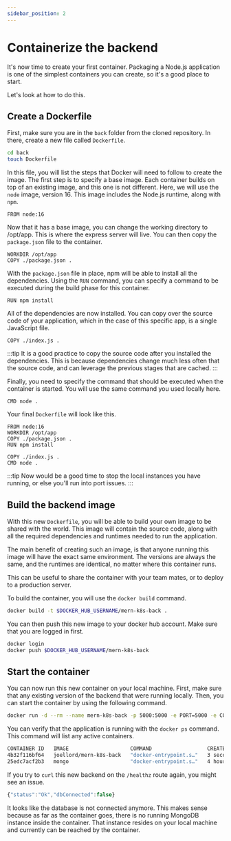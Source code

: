 ```yaml
---
sidebar_position: 2
---
```

# Containerize the backend

It's now time to create your first container. Packaging a Node.js application is one of the simplest containers you can create, so it's a good place to start. 

Let's look at how to do this.

## Create a Dockerfile

First, make sure you are in the `back` folder from the cloned repository. In there, create a new file called `Dockerfile`.

```bash
cd back
touch Dockerfile
```

In this file, you will list the steps that Docker will need to follow to create the image. The first step is to specify a base image. Each container builds on top of an existing image, and this one is not different. Here, we will use the `node` image, version 16. This image includes the Node.js runtime, along with `npm`.

```docker
FROM node:16
```

Now that it has a base image, you can change the working directory to /opt/app. This is where the express server will live. You can then copy the `package.json` file to the container.

```docker
WORKDIR /opt/app
COPY ./package.json .
```

With the `package.json` file in place, npm will be able to install all the dependencies. Using the `RUN` command, you can specify a command to be executed during the build phase for this container.

```docker
RUN npm install
```

All of the dependencies are now installed. You can copy over the source code of your application, which in the case of this specific app, is a single JavaScript file.

```docker
COPY ./index.js .
```

:::tip
It is a good practice to copy the source code after you installed the dependencies. This is because dependencies change much less often that the source code, and can leverage the previous stages that are cached. 
:::

Finally, you need to specify the command that should be executed when the container is started. You will use the same command you used locally here.

```docker
CMD node .
```

Your final `Dockerfile` will look like this.

```docker
FROM node:16
WORKDIR /opt/app
COPY ./package.json .
RUN npm install

COPY ./index.js .
CMD node .
```

:::tip
Now would be a good time to stop the local instances you have running, or else you'll run into port issues.
:::

## Build the backend image

With this new `Dockerfile`, you will be able to build your own image to be shared with the world. This image will contain the source code, along with all the required dependencies and runtimes needed to run the application. 

The main benefit of creating such an image, is that anyone running this image will have the exact same environment. The versions are always the same, and the runtimes are identical, no matter where this container runs. 

This can be useful to share the container with your team mates, or to deploy to a production server.

To build the container, you will use the `docker build` command.

```bash 
docker build -t $DOCKER_HUB_USERNAME/mern-k8s-back .
```

You can then push this new image to your docker hub account. Make sure that you are logged in first.

```bash
docker login
docker push $DOCKER_HUB_USERNAME/mern-k8s-back
```

## Start the container
You can now run this new container on your local machine. First, make sure that any existing version of the backend that were running locally. Then, you can start the container by using the following command.

```bash
docker run -d --rm --name mern-k8s-back -p 5000:5000 -e PORT=5000 -e CONN_STR="mongodb://user:pass@127.0.0.1:27017" $DOCKER_HUB_USERNAME/mern-k8s-back
```

You can verify that the application is running with the `docker ps` command. This command will list any active containers.

```bash
CONTAINER ID   IMAGE                    COMMAND                  CREATED         STATUS         PORTS                                           NAMES
4b32f116bf64   joellord/mern-k8s-back   "docker-entrypoint.s…"   3 seconds ago   Up 2 seconds   0.0.0.0:5000->5000/tcp, :::5000->5000/tcp       mern-k8s-back
25edc7acf2b3   mongo                    "docker-entrypoint.s…"   4 hours ago     Up 4 hours     0.0.0.0:27017->27017/tcp, :::27017->27017/tcp   mongodb
```

If you try to `curl` this new backend on the `/healthz` route again, you might see an issue. 

```js
{"status":"Ok","dbConnected":false}
```

It looks like the database is not connected anymore. This makes sense because as far as the container goes, there is no running MongoDB instance inside the container. That instance resides on your local machine and currently can be reached by the container.